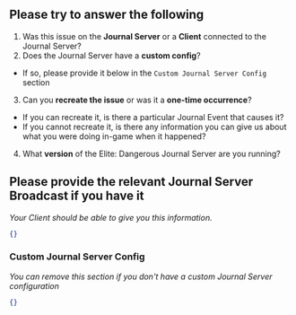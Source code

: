 
## Please try to answer the following

1. Was this issue on the **Journal Server** or a **Client** connected to the Journal
Server?
2. Does the Journal Server have a **custom config**?
  - If so, please provide it below in the `Custom Journal Server Config` section
3. Can you **recreate the issue** or was it a **one-time occurrence**?
  - If you can recreate it, is there a particular Journal Event that causes it?
  - If you cannot recreate it, is there any information you can give us about what
  you were doing in-game when it happened?
4. What **version** of the Elite: Dangerous Journal Server are you running?

## Please provide the relevant Journal Server Broadcast if you have it

*Your Client should be able to give you this information.*

```json
{}
```

### Custom Journal Server Config

*You can remove this section if you don't have a custom Journal Server configuration*

```json
{}
```
